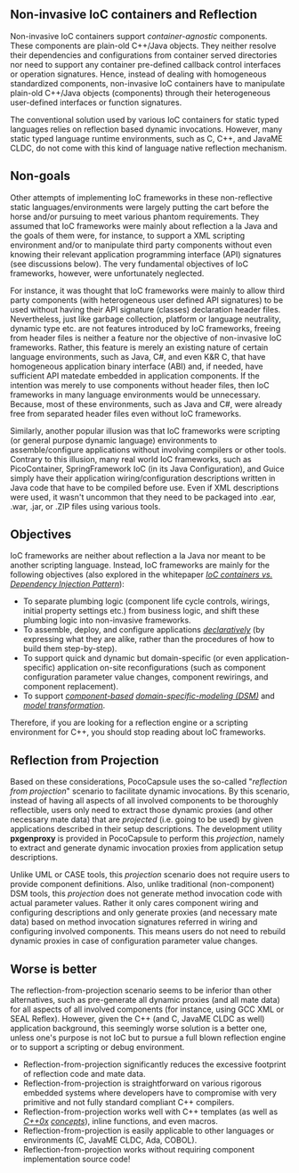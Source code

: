 ## Non-invasive IoC containers and Reflection ##
Non-invasive IoC containers support _container-agnostic_ components. These components are plain-old C++/Java objects. They neither resolve their dependencies and configurations from container served directories nor need to support any container pre-defined callback control interfaces or operation signatures. Hence, instead of dealing with homogeneous standardized components, non-invasive IoC containers have to manipulate plain-old C++/Java objects (components) through their heterogeneous user-defined interfaces or function signatures.

The conventional solution used by various IoC containers for static typed languages relies on reflection based dynamic invocations. However, many static typed language runtime environments, such as C, C++, and JavaME CLDC, do not come with this kind of language native reflection mechanism.

## Non-goals ##
Other attempts of implementing IoC frameworks in these non-reflective static languages/environments were largely putting the cart before the horse and/or pursuing to meet various phantom requirements. They assumed that IoC frameworks were mainly about reflection a la Java and the goals of them were, for instance, to support a XML scripting environment and/or to manipulate third party components without even knowing their relevant application programming interface (API) signatures (see discussions below). The very fundamental objectives of IoC frameworks, however, were unfortunately neglected.

For instance, it was thought that IoC frameworks were mainly to allow third party components (with heterogeneous user defined API signatures) to be used without having their API signature (classes) declaration header files. Nevertheless, just like garbage collection, platform or language neutrality, dynamic type etc. are not features introduced by IoC frameworks, freeing from header files is neither a feature nor the objective of non-invasive IoC frameworks. Rather, this feature is merely an existing nature of certain language environments, such as Java, C#, and even K&R C, that have homogeneous application binary interface (ABI) and, if needed, have sufficient API matedate embedded in application components. If the intention was merely to use components without header files, then IoC frameworks in many language environments would be unnecessary. Because, most of these environments, such as Java and C#, were already free from separated header files even without IoC frameworks.

Similarly, another popular illusion was that IoC frameworks were scripting (or general purpose dynamic language) environments to assemble/configure applications without involving compilers or other tools. Contrary to this illusion, many real world IoC frameworks, such as PicoContainer, SpringFramework IoC (in its Java Configuration), and Guice simply have their application wiring/configuration descriptions written in Java code that have to be compiled before use. Even if XML descriptions were used, it wasn't uncommon that they need to be packaged into .ear, .war, .jar, or .ZIP files using various tools.

## Objectives ##
IoC frameworks are neither about reflection a la Java nor meant to be another scripting language. Instead, IoC frameworks are mainly for the following objectives (also explored in the whitepaper _[IoC containers vs. Dependency Injection Pattern](http://www.pocomatic.com/docs/whitepapers/ioc-vs-di)_):

  * To separate plumbing logic (component life cycle controls, wirings, initial property settings etc.) from business logic, and shift these plumbing logic into non-invasive frameworks.
  * To assemble, deploy, and configure applications _[declaratively](http://en.wikipedia.org/wiki/Declarative_programming)_ (by expressing what they are alike, rather than the procedures of how to build them step-by-step).
  * To support quick and dynamic but domain-specific (or even application-specific) application on-site reconfigurations (such as component configuration parameter value changes, component rewirings, and component replacement).
  * To support _[component-based](http://en.wikipedia.org/wiki/Component-based)_ _[domain-specific-modeling (DSM)](http://www.pocomatic.com/docs/whitepapers/dsm)_ and _[model transformation](http://en.wikipedia.org/wiki/Model_transformation)_.

Therefore, if you are looking for a reflection engine or a scripting environment for C++, you should stop reading about IoC frameworks.

## Reflection from Projection ##
Based on these considerations, PocoCapsule uses the so-called "_reflection from projection_" scenario to facilitate dynamic invocations. By this scenario, instead of having all aspects of all involved components to be thoroughly reflectible, users only need to extract those dynamic proxies (and other necessary mate data) that are _projected_ (i.e. going to be used) by given applications described in their setup descriptions. The development utility **pxgenproxy** is provided in PocoCapsule to perform this _projection_, namely to extract and generate dynamic invocation proxies from application setup descriptions.

Unlike UML or CASE tools, this _projection_ scenario does not require users to provide component definitions. Also, unlike traditional (non-component) DSM tools, this _projection_ does not generate method invocation code with actual parameter values. Rather it only cares component wiring and configuring descriptions and only generate proxies (and necessary mate data) based on method invocation signatures referred in wiring and configuring involved components. This means users do not need to rebuild dynamic proxies in case of configuration parameter value changes.

## Worse is better ##
The reflection-from-projection scenario seems to be inferior than other alternatives, such as pre-generate all dynamic proxies (and all mate data) for all aspects of all involved components (for instance, using GCC XML or SEAL Reflex). However, given the C++ (and C, JavaME CLDC as well) application background, this seemingly worse solution is a better one, unless one's purpose is not IoC but to pursue a full blown reflection engine or to support a scripting or debug environment.

  * Reflection-from-projection significantly reduces the excessive footprint of reflection code and mate data.
  * Reflection-from-projection is straightforward on various rigorous embedded systems where developers have to compromise with very primitive and not fully standard compliant C++ compilers.
  * Reflection-from-projection works well with C++ templates (as well as _[C++0x](http://en.wikipedia.org/wiki/C%2B%2B0x)_ _[concepts](http://en.wikipedia.org/wiki/C%2B%2B0x#Concepts)_), inline functions, and even macros.
  * Reflection-from-projection is easily applicable to other languages or environments (C, JavaME CLDC, Ada, COBOL).
  * Reflection-from-projection works without requiring component implementation source code!